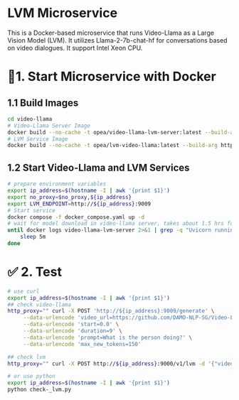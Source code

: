 # LVM Microservice

This is a Docker-based microservice that runs Video-Llama as a Large Vision Model (LVM). It utilizes Llama-2-7b-chat-hf for conversations based on video dialogues. It support Intel Xeon CPU.


# 🚀1. Start Microservice with Docker

## 1.1 Build Images

```bash
cd video-llama
# Video-Llama Server Image
docker build --no-cache -t opea/video-llama-lvm-server:latest --build-arg https_proxy=$https_proxy --build-arg http_proxy=$http_proxy -f server/docker/Dockerfile .
# LVM Service Image
docker build --no-cache -t opea/lvm-video-llama:latest --build-arg https_proxy=$https_proxy --build-arg http_proxy=$http_proxy -f Dockerfile .
```

## 1.2 Start Video-Llama and LVM Services

```bash
# prepare environment variables
export ip_address=$(hostname -I | awk '{print $1}')
export no_proxy=$no_proxy,${ip_address}
export LVM_ENDPOINT=http://${ip_address}:9009
# Start service
docker compose -f docker_compose.yaml up -d
# wait for model download in video-llama server, takes about 1.5 hrs for at most 100Mb/s network
until docker logs video-llama-lvm-server 2>&1 | grep -q "Uvicorn running on"; do
    sleep 5m
done
```

# ✅ 2. Test

```bash
# use curl
export ip_address=$(hostname -I | awk '{print $1}')
## check video-llama
http_proxy="" curl -X POST 'http://${ip_address}:9009/generate' \
     --data-urlencode 'video_url=https://github.com/DAMO-NLP-SG/Video-LLaMA/raw/main/examples/silence_girl.mp4' \
     --data-urlencode 'start=0.0' \
     --data-urlencode 'duration=9' \
     --data-urlencode 'prompt=What is the person doing?' \
     --data-urlencode 'max_new_tokens=150'

## check lvm
http_proxy="" curl -X POST http://${ip_address}:9000/v1/lvm -d '{"video_url":"https://github.com/DAMO-NLP-SG/Video-LLaMA/raw/main/examples/silence_girl.mp4","chunck_start": 0,"chunck_duration": 9,"prompt":"What is the person doing?","max_new_tokens": 50}' -H 'Content-Type: application/json'

# or use python
export ip_address=$(hostname -I | awk '{print $1}')
python check-_lvm.py
```
